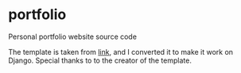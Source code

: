 # portfolio
Personal portfolio website source code

The template is taken from [link](https://github.com/BlackrockDigital/startbootstrap-resume), and I converted it to make it work on Django. Special thanks to to the creator of the template.
